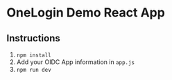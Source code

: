 # OneLogin Demo React App
## Instructions
1. `npm install`
2. Add your OIDC App information in `app.js`
3. `npm run dev`